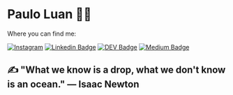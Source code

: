 # Paulo Luan :man_technologist:

Where you can find me:

[![Instagram](https://img.shields.io/badge/instagram-9cf?logo=instagram&style=for-the-badge&link=http://bit.ly/pauloluan-insta)](http://bit.ly/pauloluan-insta)
[![Linkedin Badge](https://img.shields.io/badge/-LinkedIn-blue?style=for-the-badge&logo=Linkedin&logoColor=white&link=https://bit.ly/pauloluan)](https://bit.ly/pauloluan)
[![DEV Badge](https://img.shields.io/badge/-DEV.to-000?style=for-the-badge&logo=dev.to&logoColor=white&link=https://dev.to/pauloluan)](https://dev.to/pauloluan)
[![Medium Badge](https://img.shields.io/badge/-Medium-000?style=for-the-badge&logo=Medium&logoColor=white&link=https://medium.com/@reativa)](https://medium.com/@reativa)

## ✍️ "What we know is a drop, what we don't know is an ocean." ― Isaac Newton
